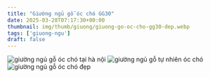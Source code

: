 ```yaml
---
title: "Giường ngủ gỗ óc chó GG30"
date: 2025-03-28T07:17:30+00:00
thumbnail: img/thumb/giuong/giuong-go-oc-cho-gg30-dep.webp
tags: ['giuong-ngu']
draft: false
---
```

![giường ngủ gỗ óc chó tại hà nội](/img/giuong/gg30/giuong-go-oc-cho-gg30-35.webp)
![giường ngủ gỗ tự nhiên óc chó](/img/giuong/gg30/giuong-go-oc-cho-gg30-36.webp)
![giường ngủ gỗ óc chó đẹp](/img/giuong/gg30/giuong-go-oc-cho-gg30-37.webp)